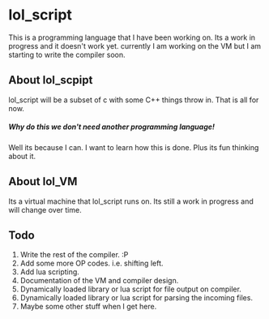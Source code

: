 # lol_script

This is a programming language that I have been working on. Its a work in progress
and it doesn't work yet. currently I am working on the VM but I am starting to write
the compiler soon.

## About lol_scpipt
lol_script will be a subset of c with some C++ things throw in. That is all for now.

##### Why do this we don't need another programming language!
Well its because I can. I want to learn how this is done. Plus its fun thinking about it.

## About lol_VM
Its a virtual machine that lol_script runs on. Its still a work in progress and will
change over time.

## Todo

1. Write the rest of the compiler. :P
2. Add some more OP codes. i.e. shifting left.
3. Add lua scripting.
4. Documentation of the VM and compiler design.
5. Dynamically loaded library or lua script for file output on compiler.
6. Dynamically loaded library or lua script for parsing the incoming files.
7. Maybe some other stuff when I get here.
